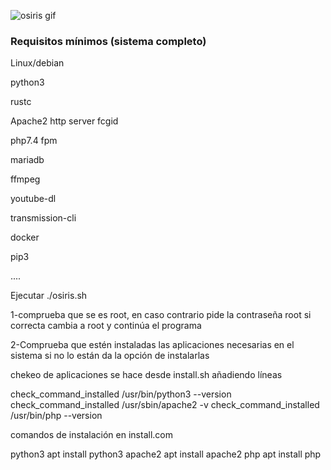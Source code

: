 ![osiris gif](https://vtwitt.com/jsa/osiris.gif)


<h3>Requisitos mínimos (sistema completo)</h3>

Linux/debian

python3

rustc

Apache2 http server fcgid

php7.4 fpm

mariadb

ffmpeg

youtube-dl

transmission-cli

docker

pip3

....

Ejecutar ./osiris.sh

1-comprueba que se es root, en caso contrario pide la contraseña root
  si correcta cambia a root y continúa el programa
  
2-Comprueba que estén instaladas las aplicaciones necesarias en el sistema
  si no lo están da la opción de instalarlas


chekeo de aplicaciones se hace desde install.sh añadiendo líneas

check_command_installed /usr/bin/python3 --version
check_command_installed /usr/sbin/apache2 -v
check_command_installed /usr/bin/php --version


comandos de instalación en install.com

python3 apt install python3
apache2 apt install apache2 
php apt install php 
